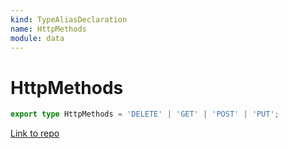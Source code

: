 ```yaml
---
kind: TypeAliasDeclaration
name: HttpMethods
module: data
---
```


# HttpMethods

```ts
export type HttpMethods = 'DELETE' | 'GET' | 'POST' | 'PUT';
```

[Link to repo](https://github.com/ngrx/platform/blob/master/modules/data/src/dataservices/interfaces.ts#L16-L16)
